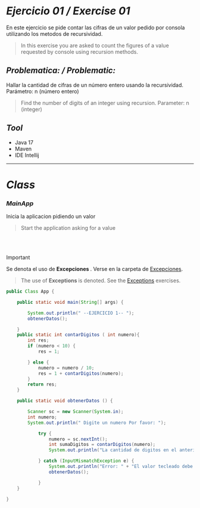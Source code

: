 # _Ejercicio 01 / Exercise 01_

En este ejercicio se pide contar las cifras de un valor pedido por consola utilizando los metodos de recursividad.
>In this exercise you are asked to count the figures of a value requested by console using recursion methods.


## _Problematica: / Problematic:_
Hallar la cantidad de cifras de un número entero usando la recursividad. Parámetro: n (número entero)
>Find the number of digits of an integer using recursion. Parameter: n (integer)


## _Tool_

 - Java 17
 - Maven
 - IDE Intellij

_______

# _Class_

### _MainApp_
Inicia la aplicacion pidiendo un valor 
>Start the application asking for a value
<br>
</br>

> [!IMPORTANT]
> Se denota el uso de <strong> Excepciones </strong>. Verse en la carpeta de [Excepciones](https://github.com/MrZLeviatan/Conceptos_EnJava-Concepts_InJava/tree/main/Exception).
>>  The use of <strong>Exceptions </strong> is denoted. See the [Exceptions](https://github.com/MrZLeviatan/Conceptos_EnJava-Concepts_InJava/tree/main/Exception) exercises.

```java
public Class App {

    public static void main(String[] args) {

        System.out.println(" --EJERCICIO 1-- ");
        obtenerDatos();

    }
    public static int contarDigitos ( int numero){
        int res;
        if (numero < 10) {
            res = 1;

        } else {
            numero = numero / 10;
            res = 1 + contarDigitos(numero);
        }
        return res;
    }

    public static void obtenerDatos () {

        Scanner sc = new Scanner(System.in);
        int numero;
        System.out.println(" Digite un numero Por favor: ");

            try {
                numero = sc.nextInt();
                int sumaDigitos = contarDigitos(numero);
                System.out.println("La cantidad de digitos en el anterior ejemplo es: " + sumaDigitos);

            } catch (InputMismatchException e) {
                System.out.println("Error: " + "El valor tecleado debe ser un entero");
                obtenerDatos();

            }
    }

}
